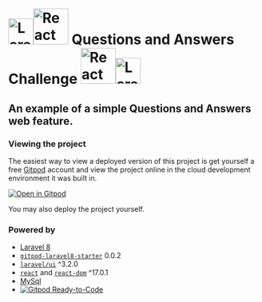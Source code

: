 # <img src="https://upload.wikimedia.org/wikipedia/commons/9/9a/Laravel.svg" width="50" height="52" alt="Laravel 8"/><img src="https://upload.wikimedia.org/wikipedia/commons/a/a7/React-icon.svg" width="70" height="72" alt="React 17"/> Questions and Answers Challenge <img src="https://upload.wikimedia.org/wikipedia/commons/a/a7/React-icon.svg" width="70" height="72" alt="React 17"/><img src="https://upload.wikimedia.org/wikipedia/commons/9/9a/Laravel.svg" width="50" height="52" alt="Laravel 8"/>

## An example of a simple Questions and Answers web feature.


### Viewing the project 
The easiest way to view a deployed version of this project is get yourself a free [Gitpod](https://www.gitpod.io/) account and view the project online in the cloud development environment it was built in.

[![Open in Gitpod](https://gitpod.io/button/open-in-gitpod.svg)](https://gitpod.io/#https://github.com/apolopena/https://github.com/apolopena/q-and-a-challenge)

You may also deploy the project yourself.


### Powered by
- [Laravel 8](https://laravel.com/)
- [`gitpod-laravel8-starter`](https://github.com/apolopena/gitpod-laravel8-starter) 0.0.2
- [`laravel/ui`](https://github.com/laravel/ui) ^3.2.0
- [`react`](https://github.com/facebook/react) and [`react-dom`](https://github.com/facebook/react/tree/master/packages/react-dom) ^17.0.1 
- [MySql](https://www.mysql.com/)
- [![Gitpod Ready-to-Code](https://img.shields.io/badge/Gitpod-ready--to--code-blue?logo=gitpod)](https://gitpod.io/#https://github.com/apolopena/https://github.com/apolopena/q-and-a-challenge)
